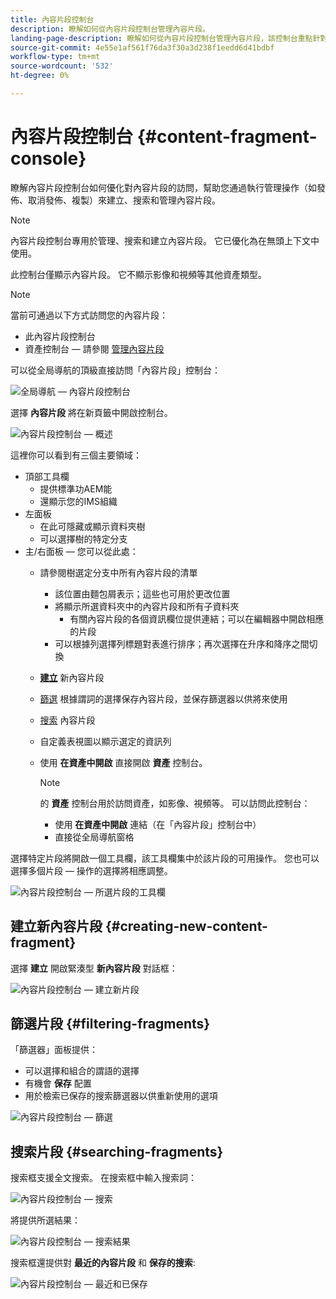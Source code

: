 ```yaml
---
title: 內容片段控制台
description: 瞭解如何從內容片段控制台管理內容片段。
landing-page-description: 瞭解如何從內容片段控制台管理內容片段，該控制台重點針對無頭使用案例的大量內容片段使用。
source-git-commit: 4e55e1af561f76da3f30a3d238f1eedd6d41bdbf
workflow-type: tm+mt
source-wordcount: '532'
ht-degree: 0%

---
```



# 內容片段控制台  {#content-fragment-console}

瞭解內容片段控制台如何優化對內容片段的訪問，幫助您通過執行管理操作（如發佈、取消發佈、複製）來建立、搜索和管理內容片段。

>[!NOTE]
>
>內容片段控制台專用於管理、搜索和建立內容片段。 它已優化為在無頭上下文中使用。
>
>此控制台僅顯示內容片段。 它不顯示影像和視頻等其他資產類型。

>[!NOTE]
>
>當前可通過以下方式訪問您的內容片段：
>
>* 此內容片段控制台
>* 資產控制台 — 請參閱 [管理內容片段](/help/assets/content-fragments/content-fragments-managing.md)


可以從全局導航的頂級直接訪問「內容片段」控制台：

![全局導航 — 內容片段控制台](assets/cfc-global-navigation.png)

選擇 **內容片段** 將在新頁籤中開啟控制台。

![內容片段控制台 — 概述](assets/cfc-console-overview.png)

這裡你可以看到有三個主要領域：

* 頂部工具欄
   * 提供標準功AEM能
   * 還顯示您的IMS組織
* 左面板
   * 在此可隱藏或顯示資料夾樹
   * 可以選擇樹的特定分支
* 主/右面板 — 您可以從此處：
   * 請參閱樹選定分支中所有內容片段的清單
      * 該位置由麵包屑表示；這些也可用於更改位置
      * 將顯示所選資料夾中的內容片段和所有子資料夾
         * 有關內容片段的各個資訊欄位提供連結；可以在編輯器中開啟相應的片段
      * 可以根據列選擇列標題對表進行排序；再次選擇在升序和降序之間切換
   * **[建立](#creating-new-content-fragment)** 新內容片段
   * [篩選](#filtering-fragments) 根據謂詞的選擇保存內容片段，並保存篩選器以供將來使用
   * [搜索](#searching-fragments) 內容片段
   * 自定義表視圖以顯示選定的資訊列
   * 使用 **在資產中開啟** 直接開啟 **資產** 控制台。

      >[!NOTE]
      >
      >的 **資產** 控制台用於訪問資產，如影像、視頻等。  可以訪問此控制台：
      >
      >* 使用 **在資產中開啟** 連結（在「內容片段」控制台中）
      >* 直接從全局導航窗格


選擇特定片段將開啟一個工具欄，該工具欄集中於該片段的可用操作。 您也可以選擇多個片段 — 操作的選擇將相應調整。

![內容片段控制台 — 所選片段的工具欄](assets/cfc-fragment-toolbar.png)

## 建立新內容片段 {#creating-new-content-fragment}

選擇 **建立** 開啟緊湊型 **新內容片段** 對話框：

![內容片段控制台 — 建立新片段](assets/cfc-console-create.png)

## 篩選片段 {#filtering-fragments}

「篩選器」面板提供：

* 可以選擇和組合的謂語的選擇
* 有機會 **保存** 配置
* 用於檢索已保存的搜索篩選器以供重新使用的選項

![內容片段控制台 — 篩選](assets/cfc-console-filter.png)

## 搜索片段 {#searching-fragments}

搜索框支援全文搜索。 在搜索框中輸入搜索詞：

![內容片段控制台 — 搜索](assets/cfc-console-search-01.png)

將提供所選結果：

![內容片段控制台 — 搜索結果](assets/cfc-console-search-02.png)

搜索框還提供對 **最近的內容片段** 和 **保存的搜索**:

![內容片段控制台 — 最近和已保存](assets/cfc-console-search-03.png)
